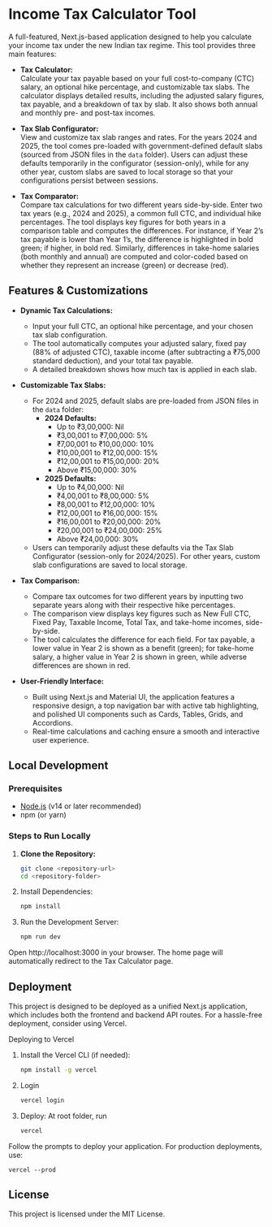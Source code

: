 # Income Tax Calculator Tool

A full-featured, Next.js-based application designed to help you calculate your income tax under the new Indian tax regime. This tool provides three main features:

- **Tax Calculator:**  
  Calculate your tax payable based on your full cost-to-company (CTC) salary, an optional hike percentage, and customizable tax slabs. The calculator displays detailed results, including the adjusted salary figures, tax payable, and a breakdown of tax by slab. It also shows both annual and monthly pre- and post-tax incomes.

- **Tax Slab Configurator:**  
  View and customize tax slab ranges and rates. For the years 2024 and 2025, the tool comes pre-loaded with government-defined default slabs (sourced from JSON files in the `data` folder). Users can adjust these defaults temporarily in the configurator (session-only), while for any other year, custom slabs are saved to local storage so that your configurations persist between sessions.

- **Tax Comparator:**  
  Compare tax calculations for two different years side-by-side. Enter two tax years (e.g., 2024 and 2025), a common full CTC, and individual hike percentages. The tool displays key figures for both years in a comparison table and computes the differences. For instance, if Year 2’s tax payable is lower than Year 1’s, the difference is highlighted in bold green; if higher, in bold red. Similarly, differences in take-home salaries (both monthly and annual) are computed and color-coded based on whether they represent an increase (green) or decrease (red).

## Features & Customizations

- **Dynamic Tax Calculations:**
    - Input your full CTC, an optional hike percentage, and your chosen tax slab configuration.
    - The tool automatically computes your adjusted salary, fixed pay (88% of adjusted CTC), taxable income (after subtracting a ₹75,000 standard deduction), and your total tax payable.
    - A detailed breakdown shows how much tax is applied in each slab.

- **Customizable Tax Slabs:**
    - For 2024 and 2025, default slabs are pre-loaded from JSON files in the `data` folder:
        - **2024 Defaults:**
            - Up to ₹3,00,000: Nil
            - ₹3,00,001 to ₹7,00,000: 5%
            - ₹7,00,001 to ₹10,00,000: 10%
            - ₹10,00,001 to ₹12,00,000: 15%
            - ₹12,00,001 to ₹15,00,000: 20%
            - Above ₹15,00,000: 30%
        - **2025 Defaults:**
            - Up to ₹4,00,000: Nil
            - ₹4,00,001 to ₹8,00,000: 5%
            - ₹8,00,001 to ₹12,00,000: 10%
            - ₹12,00,001 to ₹16,00,000: 15%
            - ₹16,00,001 to ₹20,00,000: 20%
            - ₹20,00,001 to ₹24,00,000: 25%
            - Above ₹24,00,000: 30%
    - Users can temporarily adjust these defaults via the Tax Slab Configurator (session-only for 2024/2025). For other years, custom slab configurations are saved to local storage.

- **Tax Comparison:**
    - Compare tax outcomes for two different years by inputting two separate years along with their respective hike percentages.
    - The comparison view displays key figures such as New Full CTC, Fixed Pay, Taxable Income, Total Tax, and take-home incomes, side-by-side.
    - The tool calculates the difference for each field. For tax payable, a lower value in Year 2 is shown as a benefit (green); for take-home salary, a higher value in Year 2 is shown in green, while adverse differences are shown in red.

- **User-Friendly Interface:**
    - Built using Next.js and Material UI, the application features a responsive design, a top navigation bar with active tab highlighting, and polished UI components such as Cards, Tables, Grids, and Accordions.
    - Real-time calculations and caching ensure a smooth and interactive user experience.

## Local Development

### Prerequisites

- [Node.js](https://nodejs.org/) (v14 or later recommended)
- npm (or yarn)

### Steps to Run Locally

1. **Clone the Repository:**

   ```bash
   git clone <repository-url>
   cd <repository-folder>
   ```
2.	Install Dependencies:

    ```bash
    npm install
    ```

3.	Run the Development Server:

    ```bash
    npm run dev
    ```

Open http://localhost:3000 in your browser. The home page will automatically redirect to the Tax Calculator page.

## Deployment

This project is designed to be deployed as a unified Next.js application, which includes both the frontend and backend API routes. For a hassle-free deployment, consider using Vercel.

Deploying to Vercel
1.	Install the Vercel CLI (if needed):

      ```bash
      npm install -g vercel 
      ```

2. Login
    ```bash
    vercel login 
    ```

3.	Deploy:
At root folder, run
      ```bash
      vercel 
      ```
Follow the prompts to deploy your application. For production deployments, use:

   ```shell
   vercel --prod
   ```

## License

This project is licensed under the MIT License.



